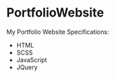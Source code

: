 # PortfolioWebsite

My Portfolio Website
Specifications:
 <ul>
    <li>HTML</li>
    <li>SCSS</li>
    <li>JavaScript</li>
    <li>JQuery</li>
</ul>
